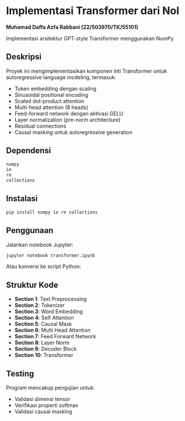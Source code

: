 # Implementasi Transformer dari Nol

**Muhamad Daffa Azfa Rabbani (22/503970/TK/55101)**

Implementasi arsitektur GPT-style Transformer menggunakan NumPy

## Deskripsi

Proyek ini mengimplementasikan komponen inti Transformer untuk autoregressive language modeling, termasuk:

- Token embedding dengan scaling
- Sinusoidal positional encoding
- Scaled dot-product attention
- Multi-head attention (8 heads)
- Feed-forward network dengan aktivasi GELU
- Layer normalization (pre-norm architecture)
- Residual connections
- Causal masking untuk autoregressive generation

## Dependensi

```bash
numpy
io
re
collections
```

## Instalasi

```bash
pip install numpy io re collections
```

## Penggunaan

Jalankan notebook Jupyter:

```bash
jupyter notebook transformer.ipynb
```

Atau konversi ke script Python:


## Struktur Kode

- **Section 1**: Text Preprocessing
- **Section 2**: Tokenizer
- **Section 3**: Word Embedding
- **Section 4**: Self Attention
- **Section 5**: Causal Mask
- **Section 6**: Multi Head Attention
- **Section 7**: Feed Forward Network
- **Section 8**: Layer Norm
- **Section 9**: Decoder Block
- **Section 10**: Transformer



## Testing

Program mencakup pengujian untuk:
- Validasi dimensi tensor
- Verifikasi properti softmax
- Validasi causal masking
